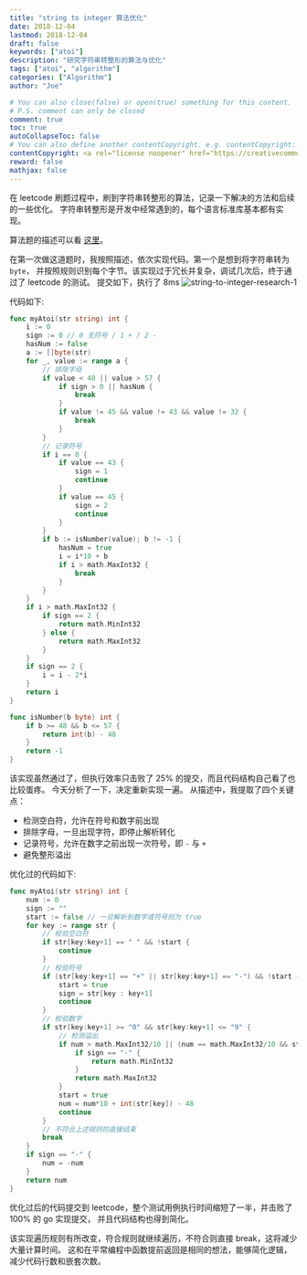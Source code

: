 ```yaml
---
title: "string to integer 算法优化"
date: 2018-12-04
lastmod: 2018-12-04
draft: false
keywords: ["atoi"]
description: "研究字符串转整形的算法与优化"
tags: ["atoi", "algorithm"]
categories: ["Algorithm"]
author: "Joe"

# You can also close(false) or open(true) something for this content.
# P.S. comment can only be closed
comment: true
toc: true
autoCollapseToc: false
# You can also define another contentCopyright. e.g. contentCopyright: "This is another copyright."
contentCopyright: <a rel="license noopener" href="https://creativecommons.org/licenses/by-nc-nd/4.0/deed.zh" target="_blank">CC BY-NC-ND 4.0</a>
reward: false
mathjax: false
---
```



<!-- Edit Replace Here.-->
在 leetcode 刷题过程中，刷到字符串转整形的算法，记录一下解决的方法和后续的一些优化。
字符串转整形是开发中经常遇到的，每个语言标准库基本都有实现。

<!--more-->
算法题的描述可以看 [这里](https://leetcode.com/problems/string-to-integer-atoi/)。

在第一次做这道题时，我按照描述，依次实现代码。第一个是想到将字符串转为 `byte`，
并按照规则识别每个字节。该实现过于冗长并复杂，调试几次后，终于通过了 leetcode 的测试。
提交如下，执行了 8ms
![string-to-integer-research-1](https://images.adevjoe.com/string-to-integer-research-1.jpg)

代码如下:
```go
func myAtoi(str string) int {
	i := 0
	sign := 0 // 0 无符号 / 1 + / 2 -
	hasNum := false
	a := []byte(str)
	for _, value := range a {
		// 排除字母
		if value < 48 || value > 57 {
			if sign > 0 || hasNum {
				break
			}
			if value != 45 && value != 43 && value != 32 {
				break
			}
		}
		// 记录符号
		if i == 0 {
			if value == 43 {
				sign = 1
				continue
			}
			if value == 45 {
				sign = 2
				continue
			}
		}
		if b := isNumber(value); b != -1 {
			hasNum = true
			i = i*10 + b
			if i > math.MaxInt32 {
				break
			}
		}
	}
	if i > math.MaxInt32 {
		if sign == 2 {
			return math.MinInt32
		} else {
			return math.MaxInt32
		}
	}
	if sign == 2 {
		i = i - 2*i
	}
	return i
}

func isNumber(b byte) int {
	if b >= 48 && b <= 57 {
		return int(b) - 48
	}
	return -1
}
```

该实现虽然通过了，但执行效率只击败了 25% 的提交，而且代码结构自己看了也比较蛋疼。
今天分析了一下，决定重新实现一遍。
从描述中，我提取了四个关键点：

- 检测空白符，允许在符号和数字前出现
- 排除字母，一旦出现字符，即停止解析转化
- 记录符号，允许在数字之前出现一次符号，即 `-` 与 `+`
- 避免整形溢出

优化过的代码如下:
```go
func myAtoi(str string) int {
	num := 0
	sign := ""
	start := false // 一旦解析到数字或符号则为 true
	for key := range str {
		// 校验空白符
		if str[key:key+1] == " " && !start {
			continue
		}
		// 校验符号
		if (str[key:key+1] == "+" || str[key:key+1] == "-") && !start {
			start = true
			sign = str[key : key+1]
			continue
		}
		// 校验数字
		if str[key:key+1] >= "0" && str[key:key+1] <= "9" {
			// 检测溢出
			if num > math.MaxInt32/10 || (num == math.MaxInt32/10 && str[key:key+1] > "7") {
				if sign == "-" {
					return math.MinInt32
				}
				return math.MaxInt32
			}
			start = true
			num = num*10 + int(str[key]) - 48
			continue
		}
		// 不符合上述规则的直接结束
		break
	}
	if sign == "-" {
		num = -num
	}
	return num
}
```

优化过后的代码提交到 leetcode，整个测试用例执行时间缩短了一半，并击败了 100% 的 go 实现提交，
并且代码结构也得到简化。

该实现遍历规则有所改变，符合规则就继续遍历，不符合则直接 break，这将减少大量计算时间。
这和在平常编程中函数提前返回是相同的想法，能够简化逻辑，减少代码行数和嵌套次数。
